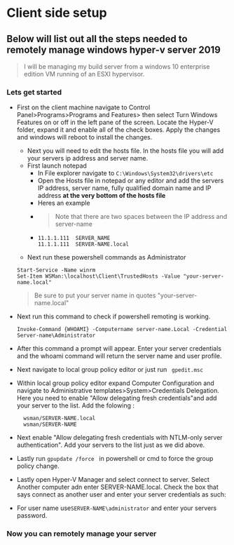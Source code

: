 # Client side setup

## Below will list out all the steps needed to remotely manage windows hyper-v server 2019
  >
  > I will be managing my build server from a windows 10 enterprise edition VM running of an ESXI hypervisor.
  >
### Lets get started

- First on the client machine navigate to Control Panel>Programs>Programs and Features> then select Turn Windows Features on or off in the left pane of the screen. Locate the Hyper-V folder, expand it and enable all of the check boxes. Apply the changes and windows will reboot to install the changes.
  - Next you will need to edit the hosts file. In the hosts file you will add your servers ip address and server name.
  - First launch notepad 
    - In File explorer navigate to ```C:\Windows\System32\drivers\etc ```
    - Open the Hosts file in notepad or any editor and add the servers IP address, server name, fully qualified domain name and IP address **at the very bottom of the hosts file**
    - Heres an example
    - > Note that there are two spaces between the IP address and server-name
    - ```
      11.1.1.111  SERVER_NAME
      11.1.1.111  SERVER-NAME.local
      ```
  - Next run these powershell commands as Administrator

  ```
  Start-Service -Name winrm
  Set-Item WSMan:\localhost\Client\TrustedHosts -Value "your-server-name.local"
  ```
  > Be sure to put your server name in quotes "your-server-name.local"
- Next run this command to check if powershell remoting is working. 

  ```
  Invoke-Command {WHOAMI} -Computername server-name.Local -Credential Server-name\Administrator
  ```
- After this command a prompt will appear. Enter your server credentials and the whoami command will return the server name and user profile.
- Next navigate to local group policy editor or just run ``` gpedit.msc```
- Within local group policy editor expand Computer Configuration and navigate to Administrative templates>System>Credentials Delegation. Here you need to enable "Allow delegating fresh credentials"and add your server to the list. Add the folowing : 
  ```
    wsman/SERVER-NAME.local
    wsman/SERVER-NAME
   ```
- Next enable "Allow delegating fresh credentials with NTLM-only server authentication". Add your servers to the list just as we did above. 
- Lastly run ```gpupdate /force ``` in powershell or cmd to force the group policy change. 
- Lastly open Hyper-V Manager and select connect to server. Select Another computer adn enter SERVER-NAME.local. Check the box that says connect as another user and enter your server credentials as such:
-  For user name use```SERVER-NAME\administrator``` and enter your servers password.

### Now you can remotely manage your server 
